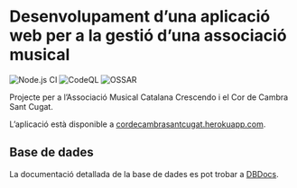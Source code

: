# Desenvolupament d’una aplicació web per a la gestió d’una associació musical

![Node.js CI](https://github.com/albertms10/ccsc/workflows/Node.js%20CI/badge.svg)
![CodeQL](https://github.com/albertms10/ccsc/workflows/CodeQL/badge.svg)
![OSSAR](https://github.com/albertms10/ccsc/workflows/OSSAR/badge.svg)

Projecte per a l’Associació Musical Catalana Crescendo i el Cor de Cambra Sant Cugat.

L’aplicació està disponible a [cordecambrasantcugat.herokuapp.com](https://cordecambrasantcugat.herokuapp.com).

## Base de dades

La documentació detallada de la base de dades es pot trobar a [DBDocs](https://dbdocs.io/albertms10/AMCC).
